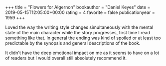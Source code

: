 +++
title = "Flowers for Algernon"
bookauthor = "Daniel Keyes"
date = 2019-05-15T12:05:00+00:00
rating = 4
favorite = false
publicationyear = 1959
+++

Loved the way the writing style changes simultaneously with the mental state of the main character while the story progresses, first time I read something like that. In general the ending was kind of spoiled or at least too predictable by the synopsis and general descriptions of the book.

It didn't have the deep emotional impact on me as it seems to have on a lot of readers but I would overall still absolutely recommend it.